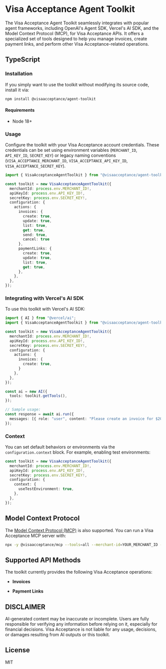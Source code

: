 # Visa Acceptance Agent Toolkit

The Visa Acceptance Agent Toolkit seamlessly integrates with popular agent frameworks, including OpenAI's Agent SDK, Vercel's AI SDK, and the Model Context Protocol (MCP), for Visa Acceptance APIs. It offers a specialized set of tools designed to help you manage invoices, create payment links, and perform other Visa Acceptance-related operations.

## TypeScript

### Installation

If you simply want to use the toolkit without modifying its source code, install it via:

```sh
npm install @visaacceptance/agent-toolkit
```

#### Requirements

- Node 18+

### Usage

Configure the toolkit with your Visa Acceptance account credentials. These credentials can be set using environment variables (`MERCHANT_ID`, `API_KEY_ID`, `SECRET_KEY`) or legacy naming conventions (`VISA_ACCEPTANCE_MERCHANT_ID`, `VISA_ACCEPTANCE_API_KEY_ID`, `VISA_ACCEPTANCE_SECRET_KEY`).

```typescript
import { VisaAcceptanceAgentToolkit } from "@visaacceptance/agent-toolkit/ai-sdk";

const toolkit = new VisaAcceptanceAgentToolkit({
  merchantId: process.env.MERCHANT_ID!,
  apiKeyId: process.env.API_KEY_ID!,
  secretKey: process.env.SECRET_KEY!,
  configuration: {
    actions: {
      invoices: {
        create: true,
        update: true,
        list: true,
        get: true,
        send: true,
        cancel: true
      },
      paymentLinks: {
        create: true,
        update: true,
        list: true,
        get: true,
      },
    },
  },
});
```

### Integrating with Vercel's AI SDK

To use this toolkit with Vercel's AI SDK:

```typescript
import { AI } from "@vercel/ai";
import { VisaAcceptanceAgentToolkit } from "@visaacceptance/agent-toolkit/ai-sdk";

const toolkit = new VisaAcceptanceAgentToolkit({
  merchantId: process.env.MERCHANT_ID!,
  apiKeyId: process.env.API_KEY_ID!,
  secretKey: process.env.SECRET_KEY!,
  configuration: {
    actions: {
      invoices: {
        create: true,
      }
    },
  },
});

const ai = new AI({
  tools: toolkit.getTools(),
});

// Sample usage:
const response = await ai.run({
  messages: [{ role: "user", content: "Please create an invoice for $200" }],
});
```

### Context

You can set default behaviors or environments via the `configuration.context` block. For example, enabling test environments:

```typescript
const toolkit = new VisaAcceptanceAgentToolkit({
  merchantId: process.env.MERCHANT_ID!,
  apiKeyId: process.env.API_KEY_ID!,
  secretKey: process.env.SECRET_KEY!,
  configuration: {
    context: {
      useTestEnvironment: true,
    },
  },
});
```

## Model Context Protocol

The [Model Context Protocol (MCP)](https://modelcontextprotocol.com/) is also supported. You can run a Visa Acceptance MCP server with:

```bash
npx -y @visaacceptance/mcp --tools=all --merchant-id=YOUR_MERCHANT_ID --api-key-id=YOUR_API_KEY_ID --secret-key=YOUR_SECRET_KEY
```


## Supported API Methods

The toolkit currently provides the following Visa Acceptance operations:

- **Invoices**  


- **Payment Links**  


## DISCLAIMER
AI-generated content may be inaccurate or incomplete. Users are fully responsible for verifying any information before relying on it, especially for financial decisions. Visa Acceptance is not liable for any usage, decisions, or damages resulting from AI outputs or this toolkit.

## License

MIT